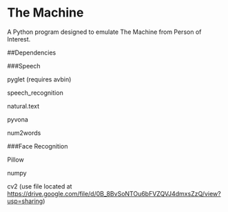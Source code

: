 # The Machine
A Python program designed to emulate The Machine from Person of Interest.


##Dependencies


###Speech

pyglet (requires avbin)

speech_recognition

natural.text

pyvona

num2words


###Face Recognition

Pillow

numpy

cv2 (use file located at https://drive.google.com/file/d/0B_8BvSoNTOu6bFVZQVJ4dmxsZzQ/view?usp=sharing)
